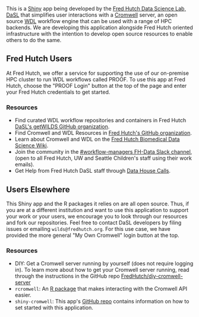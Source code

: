This is a [Shiny](https://shiny.posit.co/) app being developed by the [Fred Hutch Data Science Lab, DaSL](https://hutchdatascience.org/) that simplifies user interactions with a [Cromwell](https://cromwell.readthedocs.io/en/stable/) server, an open source [WDL](https://openwdl.org/) workflow engine that can be used with a range of HPC backends. We are developing this application alongside Fred Hutch oriented infrastructure with the intention to develop open source resources to enable others to do the same. 

## Fred Hutch Users
At Fred Hutch, we offer a service for supporting the use of our on-premise HPC cluster to run WDL workflows called PROOF.  To use this app at Fred Hutch, choose the "PROOF Login" button at the top of the page and enter your Fred Hutch credentials to get started. 

### Resources
- Find curated WDL workflow repositories and containers in Fred Hutch [DaSL's getWILDS GitHub organization](https://github.com/orgs/getwilds/repositories?q=wdl).
- Find Cromwell and WDL Resources in [Fred Hutch's GitHub organization](https://github.com/FredHutch?utf8=%E2%9C%93&q=wdl+OR+cromwell&type=&language=).
- Learn about Cromwell and WDL on the [Fred Hutch Biomedical Data Science Wiki](https://sciwiki.fredhutch.org/compdemos/Cromwell/).
- Join the community in the [#workflow-managers FH-Data Slack channel](https://fhdata.slack.com/archives/CJFP1NYSZ), (open to all Fred Hutch, UW and Seattle Children's staff using their work emails).
- Get Help from Fred Hutch DaSL staff through [Data House Calls](https://hutchdatascience.org/datahousecalls/).


## Users Elsewhere
This Shiny app and the R packages it relies on are all open source.  Thus, if you are at a different institution and want to use this application to support your work or your users, we encourage you to look through our resources and fork our repositories.  Feel free to contact DaSL developers by filing issues or emailing `wilds@fredhutch.org`. For this use case, we have provided the more general "My Own Cromwell" login button at the top. 

### Resources
  - DIY: Get a Cromwell server running by yourself (does not require logging in). To learn more about how to get your Cromwell server running, read through the instructions in the GitHub repo [FredHutch/diy-cromwell-server](https://github.com/FredHutch/diy-cromwell-server)
- `rcromwell`:  An [R package](https://github.com/getwilds/rcromwell) that makes interacting with the Cromwell API easier. 
- `shiny-cromwell`:  This app's [GitHub repo](https://github.com/FredHutch/shiny-cromwell) contains information on how to set started with this application.  


